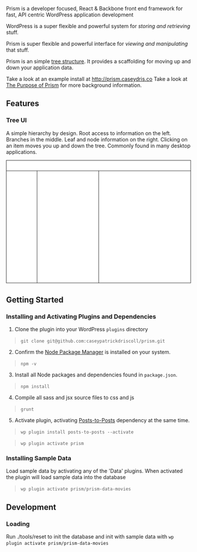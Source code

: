 Prism is a developer focused, React & Backbone front end framework for fast, API centric WordPress application development

WordPress is a super flexible and powerful system for _storing and retrieving_ stuff.

Prism is super flexible and powerful interface for _viewing and manipulating_ that stuff.

Prism is an simple [tree structure](https://en.wikipedia.org/wiki/Tree_(data_structure)). It provides a scaffolding for moving up and down your application data.

Take a look at an example install at <http://prism.caseydris.co>
Take a look at [The Purpose of Prism](https://caseypatrickdriscoll.com/the-purpose-of-prism/) for more background information.

## Features

### Tree UI

A simple hierarchy by design. Root access to information on the left. Branches in the middle. Leaf and node information on the right. Clicking on an item moves you up and down the tree. Commonly found in many desktop applications.

![prism-skeleton](docs/prism-skeleton.png)

## Getting Started

### Installing and Activating Plugins and Dependencies

1) Clone the plugin into your WordPress `plugins` directory

> `git clone git@github.com:caseypatrickdriscoll/prism.git`

2) Confirm the [Node Package Manager](https://nodejs.org/en/download/) is installed on your system.

> `npm -v`

3) Install all Node packages and dependencies found in `package.json`.

> `npm install`

4) Compile all sass and jsx source files to css and js

> `grunt`

5) Activate plugin, activating [Posts-to-Posts](https://wordpress.org/plugins/posts-to-posts/) dependency at the same time.

> `wp plugin install posts-to-posts --activate`

> `wp plugin activate prism`

### Installing Sample Data

Load sample data by activating any of the 'Data' plugins. When activated the plugin will load sample data into the database

> `wp plugin activate prism/prism-data-movies`

## Development

### Loading

Run ./tools/reset to init the database and init with sample data with `wp plugin activate prism/prism-data-movies`


